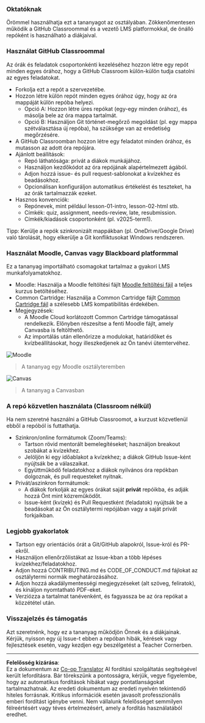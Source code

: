 <!--
CO_OP_TRANSLATOR_METADATA:
{
  "original_hash": "71009af209f81cc01a1f2d324200375f",
  "translation_date": "2025-10-03T10:30:25+00:00",
  "source_file": "for-teachers.md",
  "language_code": "hu"
}
-->
### Oktatóknak

Örömmel használhatja ezt a tananyagot az osztályában. Zökkenőmentesen működik a GitHub Classroommal és a vezető LMS platformokkal, de önálló repóként is használható a diákjaival.

### Használat GitHub Classroommal

Az órák és feladatok csoportonkénti kezeléséhez hozzon létre egy repót minden egyes órához, hogy a GitHub Classroom külön-külön tudja csatolni az egyes feladatokat.

- Forkolja ezt a repót a szervezetébe.
- Hozzon létre külön repót minden egyes órához úgy, hogy az óra mappáját külön repóba helyezi.
  - Opció A: Hozzon létre üres repókat (egy-egy minden órához), és másolja bele az óra mappa tartalmát.
  - Opció B: Használjon Git történet-megőrző megoldást (pl. egy mappa szétválasztása új repóba), ha szüksége van az eredetiség megőrzésére.
- A GitHub Classroomban hozzon létre egy feladatot minden órához, és mutasson az adott óra repójára.
- Ajánlott beállítások:
  - Repó láthatósága: privát a diákok munkájához.
  - Használjon kezdőkódot az óra repójának alapértelmezett ágából.
  - Adjon hozzá issue- és pull request-sablonokat a kvízekhez és beadásokhoz.
  - Opcionálisan konfiguráljon automatikus értékelést és teszteket, ha az órák tartalmazzák ezeket.
- Hasznos konvenciók:
  - Repónevek, mint például lesson-01-intro, lesson-02-html stb.
  - Címkék: quiz, assignment, needs-review, late, resubmission.
  - Címkék/kiadások csoportonként (pl. v2025-term1).

Tipp: Kerülje a repók szinkronizált mappákban (pl. OneDrive/Google Drive) való tárolását, hogy elkerülje a Git konfliktusokat Windows rendszeren.

### Használat Moodle, Canvas vagy Blackboard platformmal

Ez a tananyag importálható csomagokat tartalmaz a gyakori LMS munkafolyamatokhoz.

- Moodle: Használja a Moodle feltöltési fájlt [Moodle feltöltési fájl](../../../../../../../teaching-files/webdev-moodle.mbz) a teljes kurzus betöltéséhez.
- Common Cartridge: Használja a Common Cartridge fájlt [Common Cartridge fájl](../../../../../../../teaching-files/webdev-common-cartridge.imscc) a szélesebb LMS kompatibilitás érdekében.
- Megjegyzések:
  - A Moodle Cloud korlátozott Common Cartridge támogatással rendelkezik. Előnyben részesítse a fenti Moodle fájlt, amely Canvasba is feltölthető.
  - Az importálás után ellenőrizze a modulokat, határidőket és kvízbeállításokat, hogy illeszkedjenek az Ön tanévi ütemtervéhez.

![Moodle](../../translated_images/moodle.94eb93d714a50cb2c97435b408017dee224348b61bc86203ffd43a4f4e57b95f.hu.png)
> A tananyag egy Moodle osztályteremben

![Canvas](../../translated_images/canvas.fbd605ff8e5b8aff567d398528ce113db304446b90b9cad55c654de3fdfcda34.hu.png)
> A tananyag a Canvasban

### A repó közvetlen használata (Classroom nélkül)

Ha nem szeretné használni a GitHub Classroomot, a kurzust közvetlenül ebből a repóból is futtathatja.

- Szinkron/online formátumok (Zoom/Teams):
  - Tartson rövid mentorált bemelegítéseket; használjon breakout szobákat a kvízekhez.
  - Jelöljön ki egy időablakot a kvízekhez; a diákok GitHub Issue-ként nyújtsák be a válaszaikat.
  - Együttműködő feladatokhoz a diákok nyilvános óra repókban dolgoznak, és pull requesteket nyitnak.
- Privát/aszinkron formátumok:
  - A diákok forkolják az egyes órákat saját **privát** repóikba, és adják hozzá Önt mint közreműködőt.
  - Issue-ként (kvízek) és Pull Requestként (feladatok) nyújtsák be a beadásokat az Ön osztálytermi repójában vagy a saját privát forkjaikban.

### Legjobb gyakorlatok

- Tartson egy orientációs órát a Git/GitHub alapokról, Issue-król és PR-ekről.
- Használjon ellenőrzőlistákat az Issue-kban a több lépéses kvízekhez/feladatokhoz.
- Adjon hozzá CONTRIBUTING.md és CODE_OF_CONDUCT.md fájlokat az osztálytermi normák meghatározásához.
- Adjon hozzá akadálymentességi megjegyzéseket (alt szöveg, feliratok), és kínáljon nyomtatható PDF-eket.
- Verziózza a tartalmat tanévenként, és fagyassza be az óra repókat a közzététel után.

### Visszajelzés és támogatás

Azt szeretnénk, hogy ez a tananyag működjön Önnek és a diákjainak. Kérjük, nyisson egy új Issue-t ebben a repóban hibák, kérések vagy fejlesztések esetén, vagy kezdjen egy beszélgetést a Teacher Cornerben.

---

**Felelősség kizárása**:  
Ez a dokumentum az [Co-op Translator](https://github.com/Azure/co-op-translator) AI fordítási szolgáltatás segítségével került lefordításra. Bár törekszünk a pontosságra, kérjük, vegye figyelembe, hogy az automatikus fordítások hibákat vagy pontatlanságokat tartalmazhatnak. Az eredeti dokumentum az eredeti nyelvén tekintendő hiteles forrásnak. Kritikus információk esetén javasolt professzionális emberi fordítást igénybe venni. Nem vállalunk felelősséget semmilyen félreértésért vagy téves értelmezésért, amely a fordítás használatából eredhet.